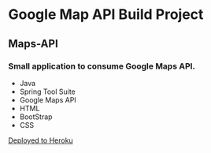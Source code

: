 # Google Map API Build Project
## Maps-API

### Small application to consume Google Maps API.
* Java
* Spring Tool Suite
* Google Maps API
* HTML
* BootStrap
* CSS

[Deployed to Heroku](https://maps-google-api.herokuapp.com/)
